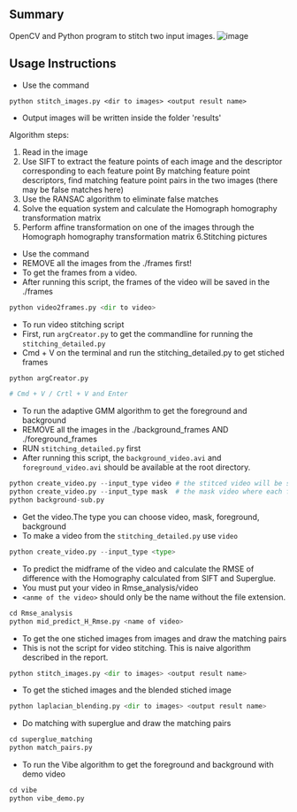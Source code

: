 
## Summary
OpenCV and Python program to stitch two input images.
![image](https://github.com/Lizzd/video-stitching-project3/GIF/projectmoving_people.gif)

## Usage Instructions
- Use the command
```
python stitch_images.py <dir to images> <output result name>
```
- Output images will be written inside the folder 'results'

Algorithm steps:

1. Read in the image
2. Use SIFT to extract the feature points of each image and the descriptor corresponding to each feature point
By matching feature point descriptors, find matching feature point pairs in the two images (there may be false matches here)
3. Use the RANSAC algorithm to eliminate false matches
4. Solve the equation system and calculate the Homograph homography transformation matrix
5. Perform affine transformation on one of the images through the Homograph homography transformation matrix
6.Stitching pictures


- Use the command
- REMOVE all the images from the ./frames first!
- To get the frames from a video.
- After running this script, the frames of the video will be saved in the ./frames
``` python
python video2frames.py <dir to video>
```

- To run video stitching script
- First, run `argCreator.py` to get the commandline for running the `stitching_detailed.py`
- Cmd + V on the terminal and run the stitching_detailed.py to get stiched frames
``` python
python argCreator.py

# Cmd + V / Crtl + V and Enter
```

- To run the adaptive GMM algorithm to get the foreground and background 
- REMOVE all the images in the ./background_frames AND ./foreground_frames
- RUN `stitching_detailed.py` first
- After running this script, the `background_video.avi` and `foreground_video.avi` should be available at the root directory.
``` python
python create_video.py --input_type video # the stitced video will be saved at './video_maskVideo/projectmoving.avi'
python create_video.py --input_type mask  # the mask video where each frame is being places will be saved at './video_maskVideo/maskmoving.avi'
python background-sub.py
```

- Get the video.The type you can choose video, mask, foreground, background
- To make a video from the `stitching_detailed.py` use `video`
``` python
python create_video.py --input_type <type>
```

- To predict the midframe of the video and calculate the RMSE of difference with the Homography calculated from SIFT and Superglue.
- You must put your video in Rmse_analysis/video
- `<anme of the video>` should only be the name without the file extension.
``` python
cd Rmse_analysis
python mid_predict_H_Rmse.py <name of video>
```
- To get the one stiched images from images and draw the matching pairs
- This is not the script for video stitching. This is naive algorithm described in the report.
``` python
python stitch_images.py <dir to images> <output result name>
```
- To get the stiched images and the blended stiched image
``` python
python laplacian_blending.py <dir to images> <output result name>
```

- Do matching with superglue and draw the matching pairs
``` python
cd superglue_matching
python match_pairs.py
```

- To run the Vibe algorithm to get the foreground and background with demo video
``` python
cd vibe
python vibe_demo.py
```
